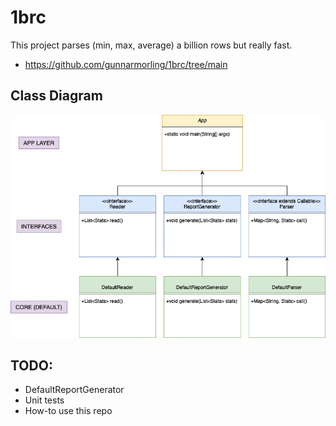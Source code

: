 # 1brc
This project parses (min, max, average) a billion rows but really fast. 
- https://github.com/gunnarmorling/1brc/tree/main

## Class Diagram
![uml.png](uml.png)

## TODO:
- DefaultReportGenerator
- Unit tests
- How-to use this repo

